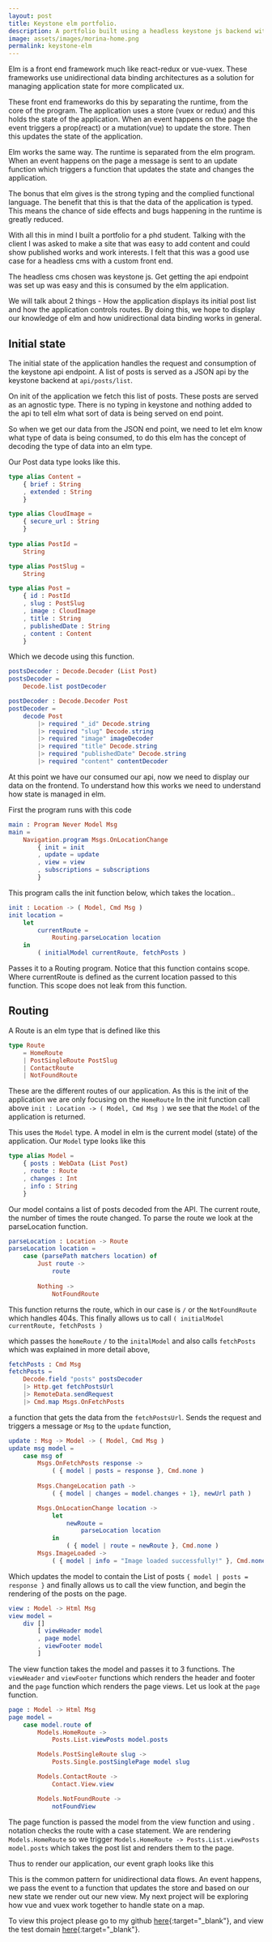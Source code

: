 ```yaml
---
layout: post
title: Keystone elm portfolio.
description: A portfolio built using a headless keystone js backend with a elm js frontend.
image: assets/images/morina-home.png
permalink: keystone-elm
---
```


Elm is a front end framework much like react-redux or vue-vuex. These frameworks use unidirectional data binding architectures as a solution for managing application state for more complicated ux. 

These front end frameworks do this by separating the runtime, from the core of the program.
The application uses a store (vuex or redux) and this holds the state of the application. When an event happens on the page the event triggers a prop(react) or a mutation(vue) to update the store. Then this updates the state of the application.

Elm works the same way. The runtime is separated from the elm program. When an event happens on the page a message is sent to an update function which triggers a function that updates the state and changes the application.

The bonus that elm gives is the strong typing and the complied functional language.
The benefit that this is that the data of the application is typed. This means the chance of side effects and bugs happening in the runtime is greatly reduced.

With all this in mind I built a portfolio for a phd student. Talking with the client I was asked to make a site that was easy to add content and could show published works and work interests. I felt that this was a good use case for a headless cms with a custom front end.

The headless cms chosen was keystone js. Get getting the api endpoint was set up was easy and this is consumed by the elm application. 

We will talk about 2 things - How the application displays its initial post list and how the application controls routes. By doing this, we hope to display our knowledge of elm and how  unidirectional data binding works in general. 

## Initial state

The initial state of the application handles the request and consumption of the keystone api endpoint. A list of posts is served as a JSON api by the keystone backend at `api/posts/list`.

On init of the application we fetch this list of posts. These posts are served as an agnostic type. There is no typing in keystone and nothing added to the api to tell elm what sort of data is being served on end point.

So when we get our data from the JSON end point, we need to let elm know what type of data is being consumed, to do this elm has the concept of decoding the type of data into an elm type.

Our Post data type looks like this.

```elm
type alias Content =
    { brief : String
    , extended : String
    }

type alias CloudImage =
    { secure_url : String  
    }
    
type alias PostId = 
    String 

type alias PostSlug =
    String

type alias Post =
    { id : PostId
    , slug : PostSlug
    , image : CloudImage
    , title : String
    , publishedDate : String
    , content : Content
    }
```

Which we decode using this function.

```elm
postsDecoder : Decode.Decoder (List Post) 
postsDecoder =
    Decode.list postDecoder

postDecoder : Decode.Decoder Post
postDecoder = 
    decode Post
        |> required "_id" Decode.string
        |> required "slug" Decode.string
        |> required "image" imageDecoder
        |> required "title" Decode.string
        |> required "publishedDate" Decode.string
        |> required "content" contentDecoder 
```

At this point we have our consumed our api, now we need to display our data on the frontend.
To understand how this works we need to understand how state is managed in elm.

First the program runs with this code

```elm
main : Program Never Model Msg
main =
    Navigation.program Msgs.OnLocationChange
        { init = init
        , update = update
        , view = view
        , subscriptions = subscriptions
        }
```

This program calls the init function below, which takes the location..

```elm
init : Location -> ( Model, Cmd Msg )
init location =
    let
        currentRoute = 
            Routing.parseLocation location
    in 
        ( initialModel currentRoute, fetchPosts )
```
Passes it to a Routing program. Notice that this function contains scope. Where currentRoute is defined as the current location passed to this function. This scope does not leak from this function.

## Routing

A Route is an elm type that is defined like this 

```elm
type Route
    = HomeRoute
    | PostSingleRoute PostSlug
    | ContactRoute
    | NotFoundRoute
```

These are the different routes of our application. As this is the init of the application we are only focusing on the `HomeRoute`
In the init function call above `init : Location -> ( Model, Cmd Msg )` we see that the `Model` of the application is returned.

This uses the `Model` type. A model in elm is the current model (state) of the application. Our `Model` type looks like this

```elm
type alias Model = 
    { posts : WebData (List Post)
    , route : Route
    , changes : Int
    , info : String
    }
```

Our model contains a list of posts decoded from the API. The current route, the number of times the route changed. To parse the route we look at the parseLocation function.

```elm
parseLocation : Location -> Route
parseLocation location = 
    case (parsePath matchers location) of
        Just route ->
            route
        
        Nothing ->
            NotFoundRoute
```
This function returns the route, which in our case is `/` or the `NotFoundRoute` which handles 404s. This finally allows us to call `( initialModel currentRoute, fetchPosts )`

which passes the `homeRoute` `/` to the `initalModel` and also calls `fetchPosts` which was explained in more detail above, 

```elm
fetchPosts : Cmd Msg
fetchPosts =
    Decode.field "posts" postsDecoder
    |> Http.get fetchPostsUrl
    |> RemoteData.sendRequest
    |> Cmd.map Msgs.OnFetchPosts
```

a function that gets the data from the `fetchPostsUrl`. Sends the request and triggers a message or `Msg` to the `update` function,

```elm
update : Msg -> Model -> ( Model, Cmd Msg )
update msg model =
    case msg of
        Msgs.OnFetchPosts response ->
            ( { model | posts = response }, Cmd.none )
        
        Msgs.ChangeLocation path ->
            ( { model | changes = model.changes + 1}, newUrl path )

        Msgs.OnLocationChange location ->
            let
                newRoute = 
                    parseLocation location
            in
                ( { model | route = newRoute }, Cmd.none )
        Msgs.ImageLoaded ->
            ( { model | info = "Image loaded successfully!" }, Cmd.none )
```

Which updates the model to contain the List of posts `{ model | posts = response }`
and finally allows us to call the view function, and begin the rendering of the posts on the page.

```elm
view : Model -> Html Msg
view model = 
    div []
        [ viewHeader model
        , page model
        , viewFooter model
        ]
```

The view function takes the model and passes it to 3 functions. The `viewHeader` and `viewFooter` functions which renders the header and footer and the `page` function which renders the page views. Let us look at the `page` function.

```elm
page : Model -> Html Msg
page model =
    case model.route of
        Models.HomeRoute ->
            Posts.List.viewPosts model.posts

        Models.PostSingleRoute slug ->
            Posts.Single.postSinglePage model slug

        Models.ContactRoute ->
            Contact.View.view

        Models.NotFoundRoute -> 
            notFoundView
```

The page function is passed the model from the view function and using . notation checks the 
route with a case statement. We are rendering `Models.HomeRoute` so we trigger 
`Models.HomeRoute -> Posts.List.viewPosts model.posts` which takes the post list and renders them to the page.

Thus to render our application, our event graph looks like this


This is the common pattern for unidirectional data flows. An event happens, we pass the event to a function that updates the store and based on our new state we render out our new view. My next project will be exploring how vue and vuex work together to handle state on a map.

To view this project please go to my github 
[here](https://github.com/d-s-g/keystone-elm-joe-morina){:target="_blank"}, and view the test domain [here](https://keystone-elm-joe-morina.herokuapp.com/){:target="_blank"}.
